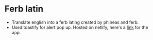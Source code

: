 # Ferb latin
* Translate english into a ferb lating created by phineas and ferb.
* Used toastify for alert pop up.
Hosted on netlify, here's a [link](https://speakferblatin.netlify.app/) for the app.
